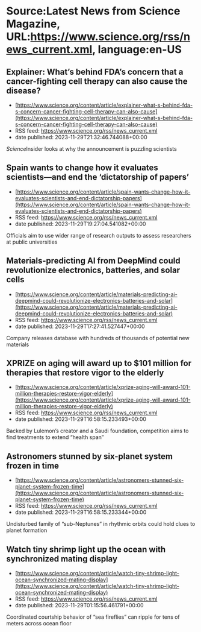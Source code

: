 # Source:Latest News from Science Magazine, URL:https://www.science.org/rss/news_current.xml, language:en-US

## Explainer: What’s behind FDA’s concern that a cancer-fighting cell therapy can also cause the disease?
 - [https://www.science.org/content/article/explainer-what-s-behind-fda-s-concern-cancer-fighting-cell-therapy-can-also-cause](https://www.science.org/content/article/explainer-what-s-behind-fda-s-concern-cancer-fighting-cell-therapy-can-also-cause)
 - RSS feed: https://www.science.org/rss/news_current.xml
 - date published: 2023-11-29T21:32:46.744088+00:00

<cite>Science</cite>Insider looks at why the announcement is puzzling scientists

## Spain wants to change how it evaluates scientists—and end the ‘dictatorship of papers’
 - [https://www.science.org/content/article/spain-wants-change-how-it-evaluates-scientists-and-end-dictatorship-papers](https://www.science.org/content/article/spain-wants-change-how-it-evaluates-scientists-and-end-dictatorship-papers)
 - RSS feed: https://www.science.org/rss/news_current.xml
 - date published: 2023-11-29T19:27:04.541082+00:00

Officials aim to use wider range of research outputs to assess researchers at public universities

## Materials-predicting AI from DeepMind could revolutionize electronics, batteries, and solar cells
 - [https://www.science.org/content/article/materials-predicting-ai-deepmind-could-revolutionize-electronics-batteries-and-solar](https://www.science.org/content/article/materials-predicting-ai-deepmind-could-revolutionize-electronics-batteries-and-solar)
 - RSS feed: https://www.science.org/rss/news_current.xml
 - date published: 2023-11-29T17:27:41.527447+00:00

Company releases database with hundreds of thousands of potential new materials

## XPRIZE on aging will award up to $101 million for therapies that restore vigor to the elderly
 - [https://www.science.org/content/article/xprize-aging-will-award-101-million-therapies-restore-vigor-elderly](https://www.science.org/content/article/xprize-aging-will-award-101-million-therapies-restore-vigor-elderly)
 - RSS feed: https://www.science.org/rss/news_current.xml
 - date published: 2023-11-29T16:58:15.233493+00:00

Backed by Lulemon’s creator and a Saudi foundation, competition aims to find treatments to extend “health span”

## Astronomers stunned by six-planet system frozen in time
 - [https://www.science.org/content/article/astronomers-stunned-six-planet-system-frozen-time](https://www.science.org/content/article/astronomers-stunned-six-planet-system-frozen-time)
 - RSS feed: https://www.science.org/rss/news_current.xml
 - date published: 2023-11-29T16:58:15.233344+00:00

Undisturbed family of “sub-Neptunes” in rhythmic orbits could hold clues to planet formation

## Watch tiny shrimp light up the ocean with synchronized mating display
 - [https://www.science.org/content/article/watch-tiny-shrimp-light-ocean-synchronized-mating-display](https://www.science.org/content/article/watch-tiny-shrimp-light-ocean-synchronized-mating-display)
 - RSS feed: https://www.science.org/rss/news_current.xml
 - date published: 2023-11-29T01:15:56.461791+00:00

Coordinated courtship behavior of “sea fireflies” can ripple for tens of meters across ocean floor

